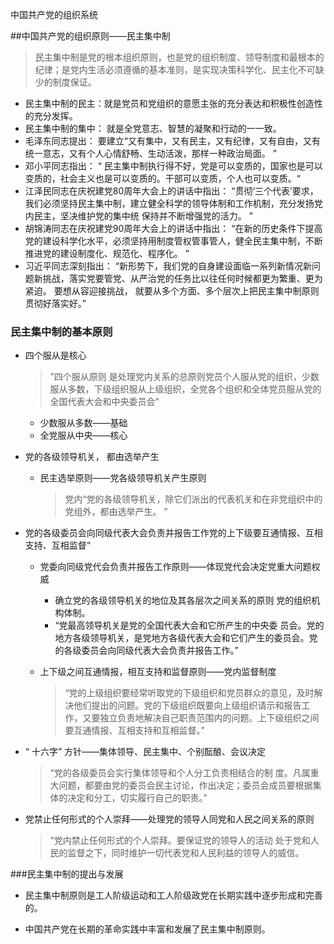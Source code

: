 中国共产党的组织系统



##中国共产党的组织原则——民主集中制

>   民主集中制是党的根本组织原则，也是党的组织制度、领导制度和最根本的纪律；是党内生活必须遵循的基本准则，是实现决策科学化、民主化不可缺少的制度保证。

-   民主集中制的民主：就是党员和党组织的意愿主张的充分表达和积极性创造性的充分发挥。
-   民主集中制的集中： 就是全党意志、智慧的凝聚和行动的一一致。
-   毛泽东同志提出：
    要建立“又有集中，又有民主，又有纪律，又有自由，又有统一意志，又有个人心情舒畅、生动活泼，那样一种政治局面。 ”
-   邓小平同志指出：
    “ 民主集中制执行得不好，党是可以变质的，国家也是可以变质的，社会主义也是可以变质的。干部可以变质，个人也可以变质。“
-   江泽民同志在庆祝建党80周年大会上的讲话中指出：
    “贯彻‘三个代表’要求，我们必须坚持民主集中制，建立健全科学的领导体制和工作机制，充分发扬党内民主，坚决维护党的集中统 保持并不断增强党的活力。 ”
-   胡锦涛同志在庆祝建党90周年大会上的讲话中指出：
    “在新的历史条件下提高党的建设科学化水平，必须坚持用制度管权管事管人，健全民主集中制，不断推进党的建设制度化、规范化、程序化。 ”
-   习近平同志深刻指出：
    “新形势下，我们党的自身建设面临一系列新情况新问题新挑战，落实党要管党、从严治党的任务比以往任何时候都更为繁重、更为紧迫。 要想从容迎接挑战， 就要从多个方面、多个层次上把民主集中制原则贯彻好落实好。”

### 民主集中制的基本原则

-   四个服从是核心

    >   ”四个服从原则 是处理党内关系的总原则党员个人服从党的组织，少数服从多数，下级组织服从上级组织，全党各个组织和全体党员服从党的全国代表大会和中央委员会”

    -   少数服从多数——基础
    -   全党服从中央——核心

-   党的各级领导机关， 都由选举产生

    -   民主选举原则——党各级领导机关产生原则

        >   党内“党的各级领导机关，除它们派出的代表机关和在非党组织中的党组外，都由选举产生。 ”

-   党的各级委员会向同级代表大会负责并报告工作党的上下级要互通情报、互相支持、互相监督“

    -   党委向同级党代会负责并报告工作原则——体现党代会决定党重大问题权威

        -   确立党的各级领导机关的地位及其各层次之间关系的原则
            党的组织机构体制。
        -   “党最高领导机关是党的全国代表大会和它所产生的中央委
            员会。党的地方各级领导机关，是党地方各级代表大会和它们产生的委员会。党的各级委员会向同级代表大会负责并报告工作。”

    -   上下级之间互通情报，相互支持和监督原则——党内监督制度

        >   “党的上级组织要经常听取党的下级组织和党员群众的意见，及时解决他们提出的问题。党的下级组织既要向上级组织请示和报告工作，又要独立负责地解决自己职责范围内的问题。上下级组织之间要互通情报、互相支持和互相监督。”

-   “ 十六字” 方针——集体领导、民主集中、个别酝酿、会议决定

    >   “党的各级委员会实行集体领导和个人分工负责相结合的制
    >   度。凡属重大问题，都要由党的委员会民主讨论，作出决定；委员会成员要根据集体的决定和分工，切实履行自己的职责。”

-   党禁止任何形式的个人崇拜——处理党的领导人同党和人民之间关系的原则

    >   “党内禁止任何形式的个人崇拜。要保证党的领导人的活动
    >   处于党和人民的监督之下，同时维护一切代表党和人民利益的领导人的威信。

###民主集中制的提出与发展

-   民主集中制原则是工人阶级运动和工人阶级政党在长期实践中逐步形成和完善的。

-   中国共产党在长期的革命实践中丰富和发展了民主集中制原则。

